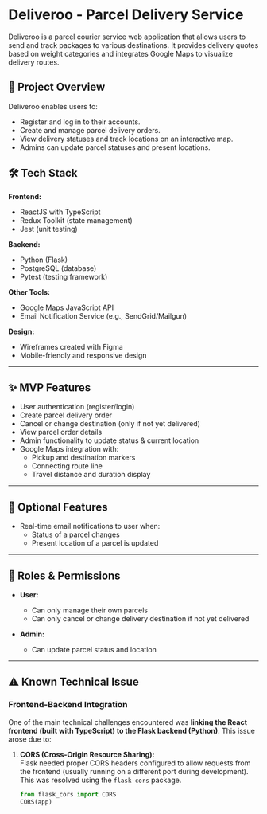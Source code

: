 # Deliveroo - Parcel Delivery Service

Deliveroo is a parcel courier service web application that allows users to send and track packages to various destinations. It provides delivery quotes based on weight categories and integrates Google Maps to visualize delivery routes.

## 🚀 Project Overview

Deliveroo enables users to:
- Register and log in to their accounts.
- Create and manage parcel delivery orders.
- View delivery statuses and track locations on an interactive map.
- Admins can update parcel statuses and present locations.

## 🛠 Tech Stack

**Frontend:**
- ReactJS with TypeScript
- Redux Toolkit (state management)
- Jest (unit testing)

**Backend:**
- Python (Flask)
- PostgreSQL (database)
- Pytest (testing framework)

**Other Tools:**
- Google Maps JavaScript API
- Email Notification Service (e.g., SendGrid/Mailgun)

**Design:**
- Wireframes created with Figma
- Mobile-friendly and responsive design

---

## ✨ MVP Features

- User authentication (register/login)
- Create parcel delivery order
- Cancel or change destination (only if not yet delivered)
- View parcel order details
- Admin functionality to update status & current location
- Google Maps integration with:
  - Pickup and destination markers
  - Connecting route line
  - Travel distance and duration display

---

## 🌱 Optional Features

- Real-time email notifications to user when:
  - Status of a parcel changes
  - Present location of a parcel is updated

---

## 🔐 Roles & Permissions

- **User:**
  - Can only manage their own parcels
  - Can only cancel or change delivery destination if not yet delivered

- **Admin:**
  - Can update parcel status and location

---

## ⚠️ Known Technical Issue

### Frontend-Backend Integration

One of the main technical challenges encountered was **linking the React frontend (built with TypeScript) to the Flask backend (Python)**. This issue arose due to:

1. **CORS (Cross-Origin Resource Sharing):**  
   Flask needed proper CORS headers configured to allow requests from the frontend (usually running on a different port during development). This was resolved using the `flask-cors` package.

   ```python
   from flask_cors import CORS
   CORS(app)


